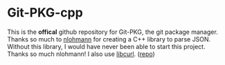 # Git-PKG-cpp
This is the **offical** github repository for Git-PKG, the git package manager.
Thanks so much to [nlohmann](https://github.com/nlohmann) for creating a C++ library to parse JSON. Without this library, I would have never been able to start this project. Thanks so much nlohmann! I also use [libcurl](curl.se). ([repo](https://github.com/curl/curl))
